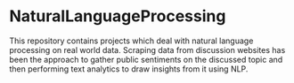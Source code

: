 # NaturalLanguageProcessing

This repository contains projects which deal with natural language processing on real world data. 
Scraping data from discussion websites has been the approach to gather public sentiments on the discussed topic and then performing text analytics to draw insights from it using NLP.
